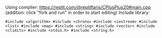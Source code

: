 Using complier:
https://replit.com/@replitfaris/CPlusPlus20#main.cpp
(addition: click "fork and run" in order to start editing)
Include library:

`#include <algorithm>
#include <chrono>
#include <iostream>
#include <list>
#include <map>
#include <string>
#include <vector>
#include <climits>
#include <stdio.h>
#include <string.h>`
